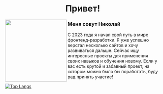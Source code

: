 <h1 align="center">Привет!</h1>
<img align="left" width="200" src="https://i.pinimg.com/originals/66/83/3e/66833e07d6fb9eb5d724e47d0c814285.gif">
<h3>Меня совут Николай</h3>

<p>С 2023 года я начал свой путь в мире фронтенд-разработки. Я уже успешно верстал несколько сайтов и хочу развиваться дальше. Сейчас ищу интересные проекты для применения своих навыков и обучения новому. Если у вас есть крутой и забавный проект, на котором можно было бы поработать, буду рад принять участие!</p>

[![Top Langs](https://github-readme-stats.vercel.app/api/top-langs/?username=Nigilen)](https://github.com/Nigilen/github-readme-stats)
